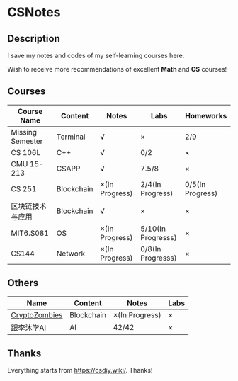 # CSNotes

## Description

I save my notes and codes of my self-learning courses here. 

Wish to receive more recommendations of excellent **Math** and **CS** courses!

## Courses

| **Course Name**  | **Content** | **Notes**      | **Labs**         | **Homeworks**   |
|------------------|-------------|----------------|-------------------|------------------|
| Missing Semester | Terminal    | √              | ×                 | 2/9              |
| CS 106L          | C++         | √              | 0/2               | ×                |
| CMU 15-213       | CSAPP       | √              | 7.5/8             | ×                |
| CS 251           | Blockchain  | ×(In Progress) | 2/4(In Progress)  | 0/5(In Progress) |
| 区块链技术与应用    | Blockchain  | √              | ×                 | ×                |
| MIT6.S081        | OS          | ×(In Progress) | 5/10(In Progresss)| ×                |
| CS144            | Network     | ×(In Progress) | 0/8(In Progresss) | ×                |

## Others

| **Name**  | **Content** | **Notes**      | **Labs**         |
|------------------|-------------|----------------|-------------------|
| [CryptoZombies](https://cryptozombies.io/) | Blockchain    | ×(In Progress)              | ×              |
| 跟李沐学AI | AI | 42/42 | × |

## Thanks

Everything starts from https://csdiy.wiki/. Thanks!